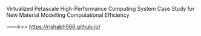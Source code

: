 Virtualized Petascale High-Performance Computing System Case Study for New Material Modelling Computational Efficiency


--->>>  https://rishabh566.github.io/
